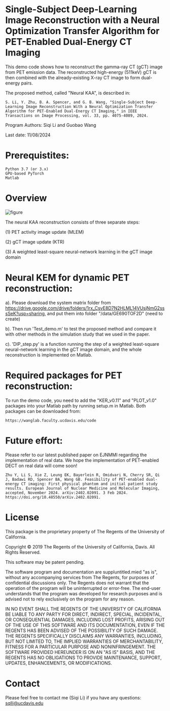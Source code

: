 # Single-Subject Deep-Learning Image Reconstruction with a Neural Optimization Transfer Algorithm for PET-Enabled Dual-Energy CT Imaging

This demo code shows how to reconstruct the gamma-ray CT (gCT) image from PET emission data. The reconstructed high-energy (511keV) gCT is then combined with the already-existing X-ray CT image to form dual-energy pairs. 

The proposed method, called "Neural KAA", is described in:

    S. Li, Y. Zhu, B. A. Spencer, and G. B. Wang, "Single-Subject Deep-Learning Image Reconstruction With a Neural Optimization Transfer Algorithm for PET-Enabled Dual-Energy CT Imaging," in IEEE Transactions on Image Processing, vol. 33, pp. 4075-4089, 2024.

Program Authors: Siqi Li and Guobao Wang

Last date: 11/08/2024


# Prerequistites:
	Python 3.7 (or 3.x)
	GPU-based PyTorch
	Matlab

# Overview

![figure](https://github.com/user-attachments/assets/b9a35c03-a26d-4fbc-925f-cceb4be4005d)

The neural KAA reconstruction consists of three separate steps: 

(1) PET activity image update (MLEM) 

(2) gCT image update (KTR)

(3) A weighted least-square neural-network learning in the gCT image domain

# Neural KEM for dynamic PET reconstruction:

a). Please download the system matrix folder from https://drive.google.com/drive/folders/1rx_CsvE8D7N2HLML14VUsjNmG2sssSeK?usp=sharing, and put them into folder "/data/GE690TOF2D" (need to create)

b). Then run 'Test_demo.m' to test the proposed method and compare it with other methods in the simulation study that we used in the paper.

c). 'DIP_step.py' is a function running the step of a weighted least-square neural-network learning in the gCT image domain, and the whole reconstruction is implemented on Matlab.

# Required packages for PET reconstruction:

To run the demo code, you need to add the "KER_v0.11" and "PLOT_v1.0" packages into your Matlab path by running setup.m in Matlab. Both packages can be downloaded from:

	https://wanglab.faculty.ucdavis.edu/code

# Future effort:

Please refer to our latest published paper on EJNMMI regarding the implementation of real data. We hope the implementation of PET-enabled DECT on real data will come soon!

	Zhu Y, Li S, Xie Z, Leung EK, Bayerlein R, Omidvari N, Cherry SR, Qi J, Badawi RD, Spencer BA, Wang GB. Feasibility of PET-enabled dual-energy CT imaging: First physical phantom and initial patient study results. European Journal of Nuclear Medicine and Molecular Imaging, accepted, November 2024. arXiv:2402.02091. 3 Feb 2024. https://doi.org/10.48550/arXiv.2402.02091.

# License
This package is the proprietary property of The Regents of the University of California.
 
Copyright © 2019 The Regents of the University of California, Davis. 
All Rights Reserved. 
 
This software may be patent pending.
 
The software program and documentation are suppluntitled.mied "as is", without any 
accompanying services from The Regents, for purposes of confidential discussions 
only. The Regents does not warrant that the operation of the program will be 
uninterrupted or error-free. The end-user understands that the program was 
developed for research purposes and is advised not to rely exclusively on 
the program for any reason.
 
IN NO EVENT SHALL THE REGENTS OF THE UNIVERSITY OF CALIFORNIA BE LIABLE TO ANY
PARTY FOR DIRECT, INDIRECT, SPECIAL, INCIDENTAL, OR CONSEQUENTIAL DAMAGES, 
INCLUDING LOST PROFITS, ARISING OUT OF THE USE OF THIS SOFTWARE AND ITS DOCUMENTATION, 
EVEN IF THE REGENTS HAS BEEN ADVISED OF THE POSSIBILITY OF SUCH DAMAGE. THE REGENTS 
SPECIFICALLY DISCLAIMS ANY WARRANTIES, INCLUDING, BUT NOT LIMITED TO, THE IMPLIED 
WARRANTIES OF MERCHANTABILITY, FITNESS FOR A PARTICULAR PURPOSE AND NONINFRINGEMENT. 
THE SOFTWARE PROVIDED HEREUNDER IS ON AN "AS IS" BASIS, AND THE REGENTS HAS NO 
OBLIGATIONS TO PROVIDE MAINTENANCE, SUPPORT, UPDATES, ENHANCEMENTS, OR MODIFICATIONS. 


# Contact
Please feel free to contact me (Siqi Li) if you have any questions: sqlli@ucdavis.edu
